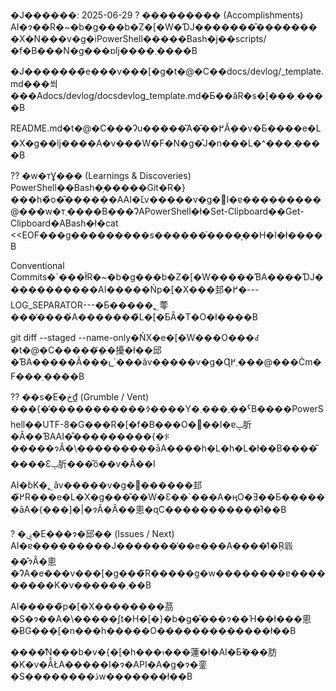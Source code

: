 �J������: 2025-06-29
? ��������� (Accomplishments)
AI�ɂ��R�~�b�g���b�Z�[�W�ƊJ�������̎��������X�N���v�g�iPowerShell�����Bash�j��scripts/�f�B���N�g���ɒǉ����܂����B

�J�������̃e���v���[�g�t�@�C��docs/devlog/_template.md���쐬���Adocs/devlog/docsdevlog_template.md�Ƃ��ăR�s�[���܂����B

README.md�t�@�C���Ɂu�����͂A�͂��߂Ă݂��v�Ƃ����e�L�X�g��ǉ����A�v���W�F�N�g�̊J�n���L�^���܂����B

?? �w�тƔ��� (Learnings & Discoveries)
PowerShell��Bash�̗�����Git�R�}���h�̏o�͂������AAI�ւ̃v�����v�g�𓮓I�ɐ���������@���w�т܂����B���ɁAPowerShell�ł�Set-Clipboard��Get-Clipboard�ABash�ł�cat <<EOF���g���������s������̈����͎��H�I�ł����B

Conventional Commits�`���ł̃R�~�b�g���b�Z�[�W�����ƁA����ƊJ�����������AI�����Ńp�[�X���邽�߂�---LOG_SEPARATOR---�Ƃ�����؂蕶���̓����́A�������̃L�[�ƂȂ�T�O�ł����B

git diff --staged --name-only�ŃX�e�[�W���O���ꂽ�t�@�C�����݂̂��擾�ł��邱�ƁA�����Ă���𐮌`���ăv�����v�g�Ɋ܂߂���@���Ċm�F���܂����B

?? ��s�E�ڂ₫ (Grumble / Vent)
���{��̕����������ɂ͂����Y�܂���܂��ˁB����PowerShell��UTF-8�G���R�[�f�B���O�𖾎��I�ɐݒ肵�Ȃ��ƁAAI�̐���������{�ꂪ�����ɂȂ�\���������āA����h�L�h�L�ł��B����͂����Ɛݒ肵���̂ő��v�Ȃ͂��I

AI�ɓK�؂ȃv�����v�g�𐶐������邽�߂̃R���e�L�X�g���̎��W�Ɛ��`���A�ӊO�Ǝ��Ƃ������āA�{���]�|�ɂȂ�Ȃ��悤�ɋC�����������̂ł��B

? �ۑ�E���ɂ�邱�� (Issues / Next)
AI�ɐ���������J�������̓��e���A����̓I�Ŗ𗧂��̂ɂȂ�悤�ɁA�e���v���[�g���̃R�����g�w��������ɐ���������K�v������܂��B

AI�����̃p�[�X��������茘�S�ɂ��A�\�����ʃt�H�[�}�b�g�̂���ɂ��Ή��ł���悤�ɃG���[�n���h�����O�������������ł��B

����̓N���b�v�{�[�h������蓮�ł�AI�Ƃ̂���肪�K�v�Ȃ̂ŁA�����I�ɂ�API�A�g�ɂ�銮�S��������ڎw�������ł��B
